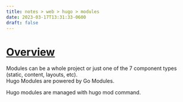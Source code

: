 ```yaml
---
title: notes > web > hugo > modules
date: 2023-03-17T13:31:33-0600
draft: false
---
```

# [Overview](https://gohugo.io/hugo-modules/)
Modules can be a whole project or just one of the 7 component types (static, content, layouts, etc).  
Hugo Modules are powered by Go Modules.  

Hugo modules are managed with hugo mod command.
